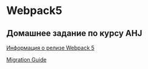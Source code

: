 ﻿# Webpack5
## Домашнее задание по курсу AHJ
[Информация о релизе Webpack 5](https://webpack.js.org/blog/2020-10-10-webpack-5-release/)

[Migration Guide](https://webpack.js.org/migrate/5/)